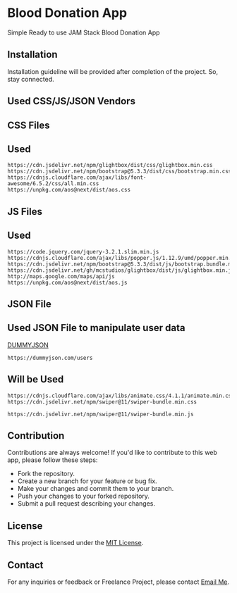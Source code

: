 # Blood Donation App
Simple Ready to use JAM Stack Blood Donation App

## Installation
Installation guideline will be provided after completion of the project. So, stay connected. 

## Used CSS/JS/JSON Vendors

## CSS Files
## Used
```
https://cdn.jsdelivr.net/npm/glightbox/dist/css/glightbox.min.css
https://cdn.jsdelivr.net/npm/bootstrap@5.3.3/dist/css/bootstrap.min.css
https://cdnjs.cloudflare.com/ajax/libs/font-awesome/6.5.2/css/all.min.css
https://unpkg.com/aos@next/dist/aos.css
```
## JS Files
## Used
```
https://code.jquery.com/jquery-3.2.1.slim.min.js
https://cdnjs.cloudflare.com/ajax/libs/popper.js/1.12.9/umd/popper.min.js
https://cdn.jsdelivr.net/npm/bootstrap@5.3.3/dist/js/bootstrap.bundle.min.js
https://cdn.jsdelivr.net/gh/mcstudios/glightbox/dist/js/glightbox.min.js
http://maps.google.com/maps/api/js
https://unpkg.com/aos@next/dist/aos.js
```
## JSON File
## Used JSON File to manipulate user data
[DUMMYJSON](https://dummyjson.com/users)
```
https://dummyjson.com/users
```
## Will be Used
```
https://cdnjs.cloudflare.com/ajax/libs/animate.css/4.1.1/animate.min.css
https://cdn.jsdelivr.net/npm/swiper@11/swiper-bundle.min.css
```
```
https://cdn.jsdelivr.net/npm/swiper@11/swiper-bundle.min.js
```

## Contribution
Contributions are always welcome! If you'd like to contribute to this web app, please follow these steps:
- Fork the repository.
- Create a new branch for your feature or bug fix.
- Make your changes and commit them to your branch.
- Push your changes to your forked repository.
- Submit a pull request describing your changes.

## License
This project is licensed under the [MIT License](https://choosealicense.com/licenses/mit/).

## Contact
For any inquiries or feedback or Freelance Project, please contact [Email Me](mailto:dizaraj@gmail.com).